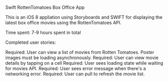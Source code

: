 Swift RottenTomatoes Box Office App

This is an iOS 8 appliation using Storyboards and SWIFT for displaying the latest box office movies using the RottenTomatoes API.

Time spent: 7-9 hours spent in total

Completed user stories:

Required: User can view a list of movies from Rotten Tomatoes. Poster images must be loading asynchronously.
Required: User can view movie details by tapping on a cell
Required: User sees loading state while waiting for movies API.
Required: User sees error message when there's a networking error.
Required: User can pull to refresh the movie list.
